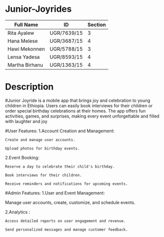# Junior-Joyrides
| Full Name       | ID           | Section |
|-----------------|--------------|---------|
| Rita Ayalew     | UGR/7639/15  | 3       |
| Hana Melese     | UGR/3687/15  | 4       |
| Hawi Mekonnen   | UGR/5788/15  | 3       |
| Lensa Yadesa    | UGR/8593/15  | 4       |
| Martha Birhanu  | UGR/1363/15  | 4       |

# Description
#Junior Joyride is a mobile app that brings joy and celebration to young children in Ethiopia. Users can easily book interviews for their children or order special birthday celebrations at their homes. The app offers fun activities, games, and surprises, making every event unforgettable and filled with laughter and joy 

#User Features:
1.Account Creation and Management:

    Create and manage user accounts.
    
    Upload photos for birthday events.

2.Event Booking:
    
    Reserve a day to celebrate their child's birthday.
    
    Book interviews for their children.

    Receive reminders and notifications for upcoming events.
#Admin Features:
1.User and Event Management:

  Manage user accounts, 
  create, customize, and schedule events.
  

2.Analytics :

    Access detailed reports on user engagement and revenue.
    
    Send personalized messages and manage customer feedback.
